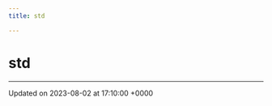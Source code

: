 ```yaml
---
title: std

---
```


# std








-------------------------------

Updated on 2023-08-02 at 17:10:00 +0000